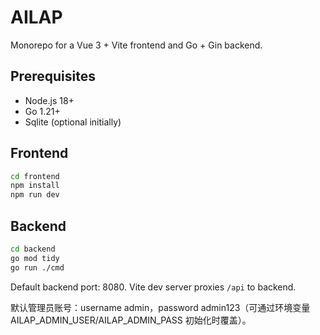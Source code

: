 # AILAP

Monorepo for a Vue 3 + Vite frontend and Go + Gin backend.

## Prerequisites
- Node.js 18+
- Go 1.21+
- Sqlite (optional initially)

## Frontend
```bash
cd frontend
npm install
npm run dev
```

## Backend
```bash
cd backend
go mod tidy
go run ./cmd
```

Default backend port: 8080. Vite dev server proxies `/api` to backend.

默认管理员账号：username admin，password admin123（可通过环境变量 AILAP_ADMIN_USER/AILAP_ADMIN_PASS 初始化时覆盖）。












